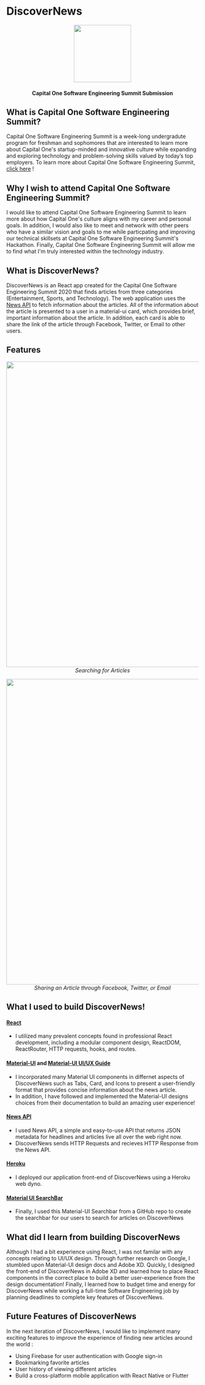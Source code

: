 # DiscoverNews
<p align="center">
    <img src="https://cdn.lensa.com/img/company-logos/bdc1584d250ab1a65f2b4b4a78f2c7ac" width="150">
  </a>
  <h4 align="center">Capital One Software Engineering Summit Submission</h4>
  
## What is Capital One Software Engineering Summit? 
Capital One Software Engineering Summit is a week-long undergradute program for freshman and sophomores that are interested to learn more about Capital One's startup-minded and innovative culture while expanding and exploring technology and problem-solving skills valued by today’s top employers. To learn more about Capital One Software Engineering Summit, [click here](https://campus.capitalone.com/summits/ "Capital One SES") ! 

## Why I wish to attend Capital One Software Engineering Summit?
I would like to attend Capital One Software Engineering Summit to learn more about how Capital One's culture aligns with my career and personal goals. In addition, I would also like to meet and network with other peers who have a similar vision and goals to me while particpating and improving our technical skillsets at Capital One Software Engineering Summit's Hackathon. Finally, Capital One Software Engineering Summit will allow me to find what I'm truly interested within the technology industry. 

## What is DiscoverNews?
DiscoverNews is an React app created for the Capital One Software Engineering Summit 2020 that finds articles from three categories (Entertainment, Sports, and     Technology). The web application uses the [News API](https://newsapi.org/ "News API Documentation") to fetch information about the articles.  All of the information about the article is presented to a user in a material-ui card, which provides brief, important information about the article. In addition, each card is able to share the link of the article through Facebook, Twitter, or Email to other users. 

## Features 

<p align="center">
 <img src="http://g.recordit.co/sTa6RP8lhW.gif" width="800">
 <br>
 <em>Searching for Articles</em>
</p>

<p align="center">
 <img src="http://g.recordit.co/Co0hWXdpWe.gif" width="800">
 <br>
 <em>Sharing an Article through Facebook, Twitter, or Email</em>
</p>


## What I used to build DiscoverNews! 
#### [React](https://reactjs.org/ "React") 
* I utilized many prevalent concepts found in professional React development, including a modular component design, ReactDOM, ReactRouter, HTTP requests, hooks, and routes.
#### [Material-UI](https://material-ui.com/ "Material-UI") and [Material-UI UI/UX Guide](https://material.io/design "Material-UI Design UI/UX Guide")
* I incorporated many Material UI components in differnet aspects of DiscoverNews such as Tabs, Card, and Icons to present a user-friendly format that provides concise information about the news article. 
* In addition, I have followed and implemented the Material-UI designs choices from their documentation to build an amazing user experience!
#### [News API](https://newsapi.org/ "News API Documentation") 
*  I used News API, a simple and easy-to-use API that returns JSON metadata for headlines and articles live all over the web right now.
*  DiscoverNews sends HTTP Requests and recieves HTTP Response from the News API.
#### [Heroku](https://www.heroku.com/, "Heroku")
* I deployed our application front-end of DiscoverNews using a Heroku web dyno.
#### [Material UI SearchBar](https://github.com/TeamWertarbyte/material-ui-search-bar, "Material-UI Searchbar") 
* Finally, I used this Material-UI Searchbar from a GitHub repo to create the searchbar for our users to search for articles on DiscoverNews 


## What did I learn from building DiscoverNews 
Although I had a bit experience using React, I was not familar with any concepts relating to UI/UX design. Through further research on Google, I stumbled upon Material-UI design docs and Adobe XD. Quickly, I designed the front-end of DiscoverNews in Adobe XD and learned how to place React components in the correct place to build a better user-experience from the design documentation! Finally, I learned how to budget time and energy for DiscoverNews while working a full-time Software Engineering job by planning deadlines to complete key features of DiscoverNews. 

## Future Features of DiscoverNews 
In the next iteration of DiscoverNews, I would like to implement many exciting features to improve the experience of finding new articles around the world : 
* Using Firebase for user authentication with Google sign-in 
* Bookmarking favorite articles 
* User history of viewing different articles 
* Build a cross-platform mobile application with React Native or Flutter 
    
</p>
